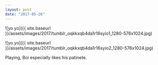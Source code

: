 ```yaml
---
layout: post
date: "2017-05-26"
---
```


![yo yo]({{ site.baseurl }}/assets/images/2017/tumblr_oqkkxqb4da1r16syio1_1280-576x1024.jpg)

![yo yo]({{ site.baseurl }}/assets/images/2017/tumblr_oqkkxqb4da1r16syio2_1280-576x1024.jpg)

Playing, Boi especially likes his patinete.
